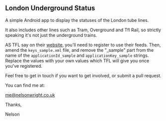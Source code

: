 ## London Underground Status


A simple Android app to display the statuses of the London tube lines.

It also includes other lines such as Tram, Overground and Tfl Rail, so strictly speaking it's not just the underground trains.

AS TFL say on their [website](https://api.tfl.gov.uk/), you'll need to register to use their feeds.  Then, amend the `keys_sample.xml` file, and remove the "_sample" part from the name of the `applicationId_sample` and `applicationKey_sample` strings.  Replace the values with your own values which TFL will give you once you've registered.

Feel free to get in touch if you want to get involved, or submit a pull request.

You can find me at:

me@nelsonwright.co.uk

Thanks,

Nelson
